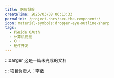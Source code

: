 ```yaml
---
title: 医智慧眼
createTime: 2025/03/08 06:13:33
permalink: /project-docs/see-the-components/
icon: material-symbols:dropper-eye-outline-sharp
tags:
  - PGuide OAuth
  - 计算机视觉
  - C++
  - 硬件开发
---
```

:::danger 这是一篇未完成的文档

:::
项目负责人：[李徵](/friends/persons/)



